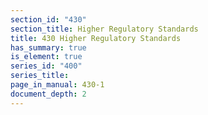 ```yaml
---
section_id: "430"
section_title: Higher Regulatory Standards
title: 430 Higher Regulatory Standards
has_summary: true
is_element: true
series_id: "400"
series_title: 
page_in_manual: 430-1
document_depth: 2
---
```

